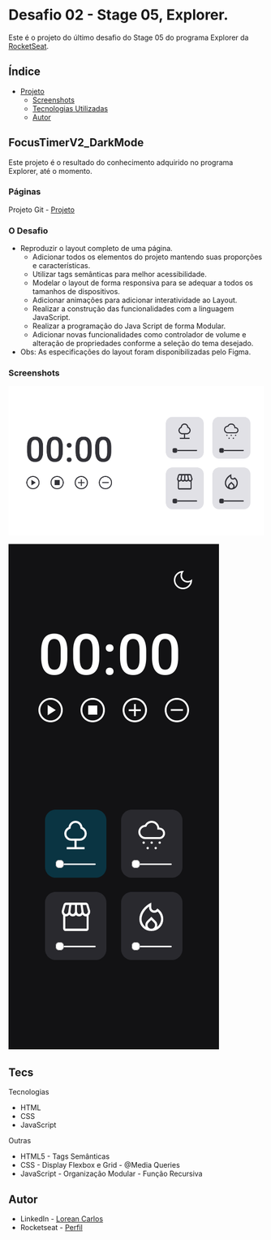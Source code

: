 # Desafio 02 - Stage 05, Explorer.

Este é o projeto do último desafio do Stage 05 do programa Explorer da [RocketSeat](https://rocketseat.com.br/).

## Índice

- [Projeto](#FocusTimerV2_DarkMode)
  - [Screenshots](#screenshots)
  - [Tecnologias Utilizadas](#tecs)
  - [Autor](#autor)

## FocusTimerV2_DarkMode

Este projeto é o resultado do conhecimento adquirido no programa Explorer, até o momento.  

### Páginas

Projeto Git - [Projeto](https://loreancarlos.github.io/FocusTimerV2/)

### O Desafio

- Reproduzir o layout completo de uma página.
    - Adicionar todos os elementos do projeto mantendo suas proporções e características.
    - Utilizar tags semânticas para melhor acessibilidade.
    - Modelar o layout de forma responsiva para se adequar a todos os tamanhos de dispositivos. 
    - Adicionar animações para adicionar interatividade ao Layout.
    - Realizar a construção das funcionalidades com a linguagem JavaScript.
    - Realizar a programação do Java Script de forma Modular.
    - Adicionar novas funcionalidades como controlador de volume e alteração de propriedades conforme a seleção do tema desejado.
- Obs: As especificações do layout foram disponibilizadas pelo Figma.

### Screenshots

![](./img/screenshot.png)

![](./img/screenshot-mobile.png)

## Tecs

Tecnologias

- HTML
- CSS
- JavaScript

Outras

- HTML5 - Tags Semânticas
- CSS - Display Flexbox e Grid - @Media Queries
- JavaScript - Organização Modular - Função Recursiva

## Autor

- LinkedIn - [Lorean Carlos](https://www.linkedin.com/in/lorean-carlos-fernandes-soares-03220121a/)
- Rocketseat - [Perfil](https://app.rocketseat.com.br/me/loreancarlos)
